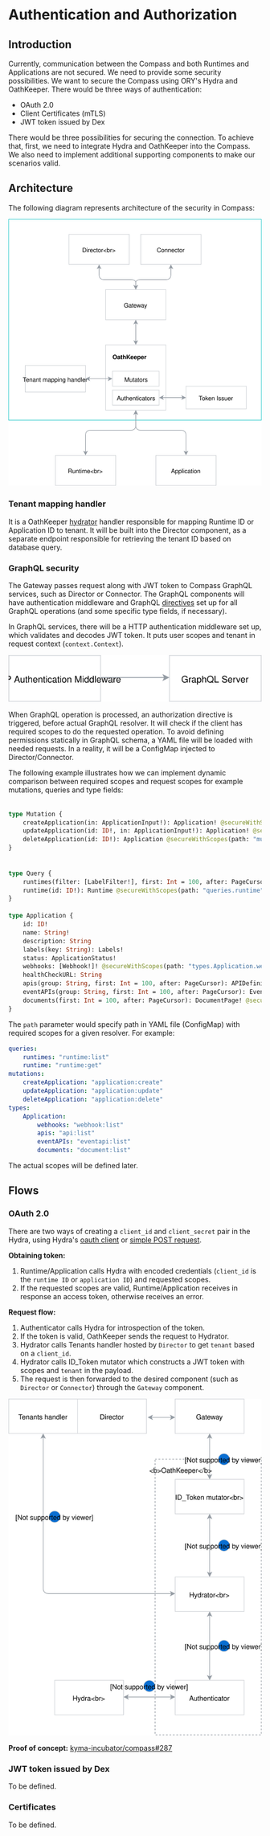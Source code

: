 # Authentication and Authorization

## Introduction
Currently, communication between the Compass and both Runtimes and Applications are not secured. We need to provide some security possibilities.
We want to secure the Compass using ORY's Hydra and OathKeeper. There would be three ways of authentication:
 - OAuth 2.0 
 - Client Certificates (mTLS)
 - JWT token issued by Dex

 There would be three possibilities for securing the connection. To achieve that, first, we need to integrate Hydra and OathKeeper into the Compass. We also need to implement additional supporting components to make our scenarios valid.

## Architecture

The following diagram represents architecture of the security in Compass:

![](./assets/security-architecture.svg)

### Tenant mapping handler

It is a OathKeeper [hydrator](https://github.com/ory/docs/blob/525608c65694539384b785355d293bc0ad00da27/docs/oathkeeper/pipeline/mutator.md#hydrator) handler responsible for mapping Runtime ID or Application ID to tenant. It will be built into the Director component, as a separate endpoint responsible for retrieving the tenant ID based on database query. 

### GraphQL security

The Gateway passes request along with JWT token to Compass GraphQL services, such as Director or Connector. The GraphQL components will have authentication middleware and GraphQL [directives](https://graphql.org/learn/queries/#directives) set up for all GraphQL operations (and some specific type fields, if necessary).

In GraphQL services, there will be a HTTP authentication middleware set up, which validates and decodes JWT token. It puts user scopes and tenant in request context 
(`context.Context`).

![](./assets/graphql-security.svg)

When GraphQL operation is processed, an authorization directive is triggered, before actual GraphQL resolver. It will check if the client has required scopes to do the requested operation. To avoid defining permissions statically in GraphQL schema, a YAML file will be loaded with needed requests. In a reality, it will be a ConfigMap injected to Director/Connector. 

The following example illustrates how we can implement dynamic comparison between required scopes and request scopes for example mutations, queries and type fields:

```graphql

type Mutation {
    createApplication(in: ApplicationInput!): Application! @secureWithScopes(path: "mutations.createApplication")
    updateApplication(id: ID!, in: ApplicationInput!): Application! @secureWithScopes(path: "mutations.updateApplication")
    deleteApplication(id: ID!): Application @secureWithScopes(path: "mutations.deleteApplication")
}


type Query {
    runtimes(filter: [LabelFilter!], first: Int = 100, after: PageCursor): RuntimePage! @secureWithScopes(path: "queries.runtimes")
    runtime(id: ID!): Runtime @secureWithScopes(path: "queries.runtime")
}

type Application {
    id: ID! 
    name: String!
    description: String
    labels(key: String): Labels!
    status: ApplicationStatus!
    webhooks: [Webhook!]! @secureWithScopes(path: "types.Application.webhooks")
    healthCheckURL: String
    apis(group: String, first: Int = 100, after: PageCursor): APIDefinitionPage! @secureWithScopes(path: "types.Application.apis")
    eventAPIs(group: String, first: Int = 100, after: PageCursor): EventAPIDefinitionPage! @secureWithScopes(path: "types.Application.eventAPIs")
    documents(first: Int = 100, after: PageCursor): DocumentPage! @secureWithScopes(path: "types.Application.documents")
}
```

The `path` parameter would specify path in YAML file (ConfigMap) with required scopes for a given resolver. For example:
```yaml
queries:
    runtimes: "runtime:list"
    runtime: "runtime:get"
mutations:
    createApplication: "application:create"
    updateApplication: "application:update"
    deleteApplication: "application:delete"
types:
    Application:
        webhooks: "webhook:list"
        apis: "api:list"
        eventAPIs: "eventapi:list"
        documents: "document:list"
```
The actual scopes will be defined later.

## Flows

### OAuth 2.0
There are two ways of creating a `client_id` and `client_secret` pair in the Hydra, using Hydra's [oauth client](https://github.com/kyma-project/kyma/blob/ab3d8878d013f8cc34c3f549dfa2f50f06502f14/docs/security/03-06-oauth2-server.md#register-an-oauth2-client) or [simple POST request](https://github.com/kyma-incubator/examples/tree/master/ory-hydra/scenarios/client-credentials#setup-an-oauth2-client).

**Obtaining token:**
1. Runtime/Application calls Hydra with encoded credentials (`client_id` is the `runtime ID` or `application ID`) and requested scopes.
2. If the requested scopes are valid, Runtime/Application receives in response an access token, otherwise receives an error.

**Request flow:**
1. Authenticator calls Hydra for introspection of the token.
1. If the token is valid, OathKeeper sends the request to Hydrator. 
1. Hydrator calls Tenants handler hosted by `Director` to get `tenant` based on a `client_id`.
1. Hydrator calls ID_Token mutator which constructs a JWT token with scopes and `tenant` in the payload.
1. The request is then forwarded to the desired component (such as `Director` or `Connector`) through the `Gateway` component.
 
![Auth](./assets/oauth2-security-diagram.svg)

**Proof of concept:** [kyma-incubator/compass#287](https://github.com/kyma-incubator/compass/pull/287)

### JWT token issued by Dex

To be defined.


### Certificates

To be defined.
